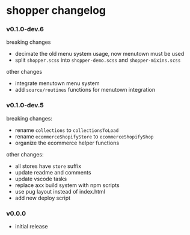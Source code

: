 
# shopper changelog

### v0.1.0-dev.6

breaking changes
- decimate the old menu system usage, now menutown must be used
- split `shopper.scss` into `shopper-demo.scss` and `shopper-mixins.scss`

other changes
- integrate menutown menu system
- add `source/routines` functions for menutown integration 

### v0.1.0-dev.5

breaking changes:
- rename `collections` to `collectionsToLoad`
- rename `ecommerceShopifyStore` to `ecommerceShopifyShop`
- organize the ecommerce helper functions


other changes:
- all stores have `store` suffix
- update readme and comments
- update vscode tasks
- replace axx build system with npm scripts
- use pug layout instead of index.html
- add new deploy script

### v0.0.0

- initial release
